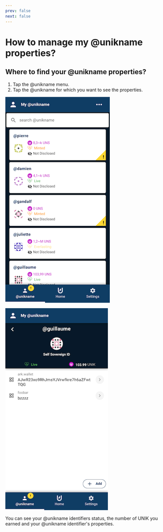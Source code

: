 ```yaml
---
prev: false
next: false
---
```


# How to manage my @unikname properties?

## Where to find your @unikname properties? 

1. Tap the @unikname menu.
2. Tap the @unikname for which you want to see the properties.

<hpicture caption="@unikname menu">![my-uniknames](./images/my-uniknames.png)</hpicture>

<hpicture caption="Your @unikname properties">![unikname-properties](./images/unikname-properties.png)</hpicture>

You can see your @unikname identifiers status, the number of UNIK you earned and your @unikname identifier's properties.


